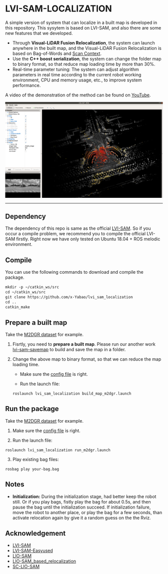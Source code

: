 # LVI-SAM-LOCALIZATION
A simple version of system that can localize in a built map is developed in this repository. This sysytem is based on LVI-SAM, and also there are some new features that we developed.  

- Through **Visual-LiDAR Fusion Relocalization**, the system can launch anywhere in the built map, and the Visual-LiDAR Fusion Relocalization is based on Bag-of-Words and [Scan Context](https://github.com/irapkaist/scancontext).
- Use the **C++ boost serialization**, the system can change the folder map to binary format, so that reduce map loading time by more than 30%.
- Real-time parameter tuning: The system can adjust algorithm parameters in real time according to the current robot working environment, CPU and memory usage, etc., to improve system performance.
  
A video of the demonstration of the method can be found on [YouTube]().

<p align='center'>
    <img src="./doc/fig/localization.png" alt="drawing" width="800"/>
</p>

---

## Dependency
The dependency of this repo is same as the official [LVI-SAM](https://github.com/TixiaoShan/LVI-SAM). So if you occur a compile problem, we recommend you to compile the official LVI-SAM firstly. Right now we have only tested on Ubuntu 18.04 + ROS melodic environment.

## Compile
You can use the following commands to download and compile the package.
```
mkdir -p ~/catkin_ws/src
cd ~/catkin_ws/src
git clone https://github.com/x-Yabao/lvi_sam_localization
cd ..
catkin_make
```

## Prepare a built map
Take the [M2DGR dataset](https://github.com/SJTU-ViSYS/M2DGR) for example.
1. Fisrtly, you need to **prepare a built map**. Please run our another work [lvi-sam-savemap](https://github.com/x-Yabao/lvi_sam_savemap) to build and save the map in a folder.
2. Change the above map to binary format, so that we can reduce the map loading time.
   
   - Make sure the [config file](./config/m2dgr/params_function.yaml) is right.
  
   - Run the launch file:
    ```
    roslaunch lvi_sam_localization build_map_m2dgr.launch
    ```


## Run the package
Take the [M2DGR dataset](https://github.com/SJTU-ViSYS/M2DGR) for example.
1. Make sure the [config file](./config/m2dgr/params_function.yaml) is right.

2. Run the launch file:
```
roslaunch lvi_sam_localization run_m2dgr.launch
```

3. Play existing bag files:
```
rosbag play your-bag.bag
```





## Notes
- **Initialization:** During the initialization stage, had better keep the robot still. Or if you play bags, fistly play the bag for about 0.5s, and then pause the bag until the initialization succeed. If initialization failure, move the robot to another place, or play the bag for a few seconds, than activate relocation again by give it a random guess on the the Rviz.

## Acknowledgement
- [LVI-SAM](https://github.com/TixiaoShan/LVI-SAM)
- [LVI-SAM-Easyused](https://github.com/Cc19245/LVI-SAM-Easyused)
- [LIO-SAM](https://github.com/TixiaoShan/LIO-SAM)
- [LIO-SAM_based_relocalization](https://github.com/Gaochao-hit/LIO-SAM_based_relocalization)
- [SC-LIO-SAM](https://github.com/gisbi-kim/SC-LIO-SAM)